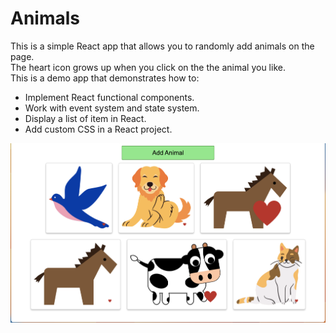 # Animals

This is a simple React app that allows you to randomly add animals on the page. <br /> The heart icon grows up when you click on the the animal you like. <br />
This is a demo app that demonstrates how to:
* Implement React functional components.
* Work with event system and state system.
* Display a list of item in React.
* Add custom CSS in a React project.

<img src="https://github.com/qianhuiwei/animals/blob/main/pageDemo.png" width="800"/>

